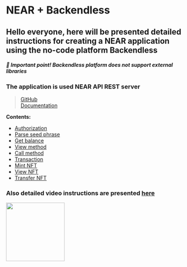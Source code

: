 # NEAR + Backendless

## Hello everyone, here will be presented detailed instructions for creating a NEAR application using the no-code platform Backendless

##### 🔴 **_Important point!_** Backendless platform does not support external libraries

### The application is used NEAR API REST server
> [GitHub](https://github.com/near-examples/near-api-rest-server)  
> [Documentation](https://docs.near.org/docs/api/rest-server/overview)

**Contents:**
- [Authorization](https://github.com/kzncvaa/near-beackendless-integration/tree/main/1.Authorization)
- [Parse seed phrase](https://github.com/kzncvaa/near-beackendless-integration/tree/main/2.Parse%20seed%20phrase)
- [Get balance](https://github.com/kzncvaa/near-beackendless-integration/tree/main/3.Get%20balance)
- [View method](https://github.com/kzncvaa/near-beackendless-integration/tree/main/4.View%20method)
- [Call method](https://github.com/kzncvaa/near-beackendless-integration/tree/main/5.Call%20method)
- [Transaction](https://github.com/kzncvaa/near-beackendless-integration/tree/main/6.Transaction)
- [Mint NFT]()
- [View NFT]()
- [Transfer NFT]()
### Also detailed video instructions are presented [here](https://www.youtube.com/watch?v=znv3wAwaavk&list=PL8baReAWcc9tUdzaFaaLo7Q5uGeEs8ert)

<img src="https://near.org/wp-content/uploads/2021/09/brand-stack-300x300.png" height="160">


[//]: # (![GitHub Light]&#40;https://cryptologos.cc/logos/near-protocol-near-logo.png#gh-light-mode-only&#41; ![GitHub Dark]&#40;https://crypto-central.io/library/uploads/near-protocol-logo-w.png#gh-dark-mode-only&#41;)
